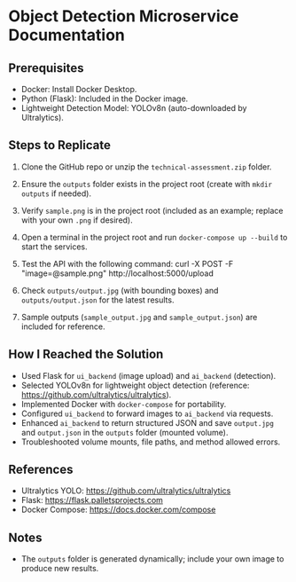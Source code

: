 # Object Detection Microservice Documentation

## Prerequisites
- Docker: Install Docker Desktop[](https://www.docker.com/products/docker-desktop).
- Python (Flask): Included in the Docker image.
- Lightweight Detection Model: YOLOv8n (auto-downloaded by Ultralytics).

## Steps to Replicate
1. Clone the GitHub repo or unzip the `technical-assessment.zip` folder.
2. Ensure the `outputs` folder exists in the project root (create with `mkdir outputs` if needed).
3. Verify `sample.png` is in the project root (included as an example; replace with your own `.png` if desired).
4. Open a terminal in the project root and run `docker-compose up --build` to start the services.
5. Test the API with the following command:
curl -X POST -F "image=@sample.png" http://localhost:5000/upload

6. Check `outputs/output.jpg` (with bounding boxes) and `outputs/output.json` for the latest results.
7. Sample outputs (`sample_output.jpg` and `sample_output.json`) are included for reference.

## How I Reached the Solution
- Used Flask for `ui_backend` (image upload) and `ai_backend` (detection).
- Selected YOLOv8n for lightweight object detection (reference: https://github.com/ultralytics/ultralytics).
- Implemented Docker with `docker-compose` for portability.
- Configured `ui_backend` to forward images to `ai_backend` via requests.
- Enhanced `ai_backend` to return structured JSON and save `output.jpg` and `output.json` in the `outputs` folder (mounted volume).
- Troubleshooted volume mounts, file paths, and method allowed errors.

## References
- Ultralytics YOLO: https://github.com/ultralytics/ultralytics
- Flask: https://flask.palletsprojects.com
- Docker Compose: https://docs.docker.com/compose

## Notes
- The `outputs` folder is generated dynamically; include your own image to produce new results.

